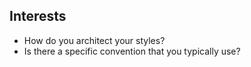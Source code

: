 ## Interests

- How do you architect your styles?
- Is there a specific convention that you typically use?
